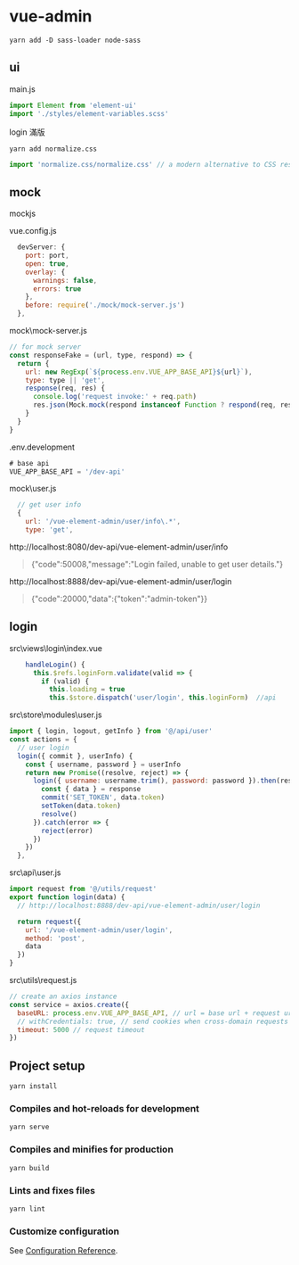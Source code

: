 # vue-admin

`yarn add -D sass-loader node-sass`

## ui

main.js

```js
import Element from 'element-ui'
import './styles/element-variables.scss'
```

login 滿版

`yarn add normalize.css`

```js
import 'normalize.css/normalize.css' // a modern alternative to CSS resets
```

## mock

mockjs

vue.config.js

```js
  devServer: {
    port: port,
    open: true,
    overlay: {
      warnings: false,
      errors: true
    },
    before: require('./mock/mock-server.js')
  },
```

mock\mock-server.js

```js
// for mock server
const responseFake = (url, type, respond) => {
  return {
    url: new RegExp(`${process.env.VUE_APP_BASE_API}${url}`),
    type: type || 'get',
    response(req, res) {
      console.log('request invoke:' + req.path)
      res.json(Mock.mock(respond instanceof Function ? respond(req, res) : respond))
    }
  }
}
```

.env.development

```js
# base api
VUE_APP_BASE_API = '/dev-api'
```

mock\user.js

```js
  // get user info
  {
    url: '/vue-element-admin/user/info\.*',
    type: 'get',
```

http://localhost:8080/dev-api/vue-element-admin/user/info
> {"code":50008,"message":"Login failed, unable to get user details."}

http://localhost:8888/dev-api/vue-element-admin/user/login
> {"code":20000,"data":{"token":"admin-token"}}

## login

src\views\login\index.vue

```js
    handleLogin() {
      this.$refs.loginForm.validate(valid => {
        if (valid) {
          this.loading = true
          this.$store.dispatch('user/login', this.loginForm)  //api
```

src\store\modules\user.js

```js
import { login, logout, getInfo } from '@/api/user'
const actions = {
  // user login
  login({ commit }, userInfo) {
    const { username, password } = userInfo
    return new Promise((resolve, reject) => {
      login({ username: username.trim(), password: password }).then(response => {
        const { data } = response
        commit('SET_TOKEN', data.token)
        setToken(data.token)
        resolve()
      }).catch(error => {
        reject(error)
      })
    })
  },
```

src\api\user.js

```js
import request from '@/utils/request'
export function login(data) {
  // http://localhost:8888/dev-api/vue-element-admin/user/login

  return request({
    url: '/vue-element-admin/user/login',
    method: 'post',
    data
  })
}
```

src\utils\request.js

```js
// create an axios instance
const service = axios.create({
  baseURL: process.env.VUE_APP_BASE_API, // url = base url + request url
  // withCredentials: true, // send cookies when cross-domain requests
  timeout: 5000 // request timeout
})
```

## Project setup
```
yarn install
```

### Compiles and hot-reloads for development
```
yarn serve
```

### Compiles and minifies for production
```
yarn build
```

### Lints and fixes files
```
yarn lint
```

### Customize configuration
See [Configuration Reference](https://cli.vuejs.org/config/).
